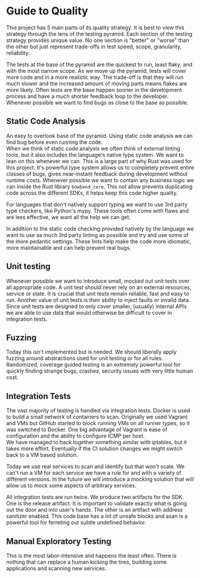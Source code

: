 
# Guide to Quality

This project has 5 main parts of its quality strategy.  It is best to view this strategy through the lens of the 
testing pyramid.  Each section of the testing strategy provides unique value.  No one section is "better" or "worse" 
than the other but just represent trade-offs in test speed, scope, granularity, reliability.

The tests at the base of the pyramid are the quickest to run, least flaky, and with the most narrow scope.  As we 
move up the pyramid, tests will cover more code and in a more realistic way.  The trade-off is that they will run 
much slower and the increased amount of moving parts means flakes are more likely.  Often tests are the base happen 
sooner in the development process and have a much shorter feedback loop to the developer.  Whenever possible we want 
to find bugs as close to the base as possible.

## Static Code Analysis

An easy to overlook base of the pyramid.  Using static code analysis we can find bug before even running the code.  
When we think of static code analysis we often think of external linting tools, but it also includes the language's 
native type system.  We want to lean on this whenever we can.  This is a large part of why Rust was used for this 
project.  It's powerful type system allows us to completely prevent entire classes of bugs, gives near-instant 
feedback during development without runtime costs.  Whenever possible we want to contain any business logic we can 
inside the Rust library `bowbend_core`.  This not allow prevents duplicating code across the different SDKs, it 
helps keep this code higher quality.

For languages that don't natively support typing we want to use 3rd party type checkers, like Python's mypy.  These 
tools often come with flaws and are less effective, we want all the help we can get.

In addition to the static code checking provided natively by the language we want to use as much 3rd party linting 
as possible and try and use some of the more pedantic settings.  These lints help make the code more idiomatic, more 
maintainable and can help prevent real bugs.

## Unit testing

Whenever possible we want to introduce small, mocked out unit tests over all appropriate code.  A unit test should 
never rely on an external resources, service or state.  It is crucial that unit tests remain reliable, fast and easy 
to run.  Another value of unit tests is their ability to inject faults or invalid data.  Since unit tests are 
designed to only cover smaller, (usually) internal APIs we are able to use data that would otherwise be difficult to 
cover in integration tests.

## Fuzzing

Today this isn't implemented but is needed.  We should liberally apply fuzzing around abstractions used for unit 
testing or for all rules.  Randomized, coverage guided testing is an extremely powerful tool for quickly finding 
strange bugs, crashes, security issues with very little human cost.


## Integration Tests

The vast majority of testing is handled via integration tests.  Docker is used to build a small network of containers to 
scan.  Originally we used Vagrant and VMs but GitHub started to block running VMs on all runner types, so it was 
switched to Docker. One big advantage of Vagrant is ease of configuration and the ability to configure ICMP per host.  
We have managed to hack together something similar with iptables, but it takes more effort.  Eventually if the CI 
solution changes we might switch back to a VM based solution.

Today we use real services to scan and identify but that won't scale.  We can't run a VM for each service we have a rule 
for and with a variety of different versions.  In the future we will introduce a mocking solution that will allow us 
to mock some aspects of arbitrary services.  

All integration tests are run twice.  We produce two artifacts for the SDK.  One is the release artifact.  It is 
important to validate exactly what is going out the door and into user's hands.  The other is an artifact with address 
sanitizer enabled.  This code base has a lot of unsafe blocks and asan is a powerful tool for ferreting out 
subtle undefined behavior.

## Manual Exploratory Testing

This is the most labor-intensive and happens the least often.  There is nothing that can replace a human kicking the 
tires, building some applications and scanning new services.  